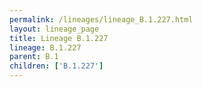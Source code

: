 ```yaml
---
permalink: /lineages/lineage_B.1.227.html
layout: lineage_page
title: Lineage B.1.227
lineage: B.1.227
parent: B.1
children: ['B.1.227']
---
```

